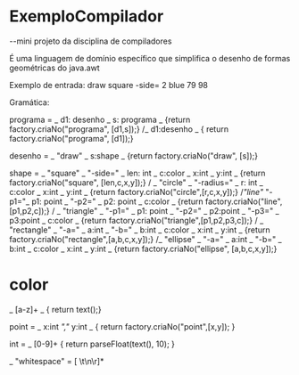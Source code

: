 # ExemploCompilador
 --mini projeto da disciplina de compiladores
 
 É uma linguagem de domínio específico que simplifica o desenho de formas geométricas do java.awt
 
 Exemplo de entrada: draw square -side= 2 blue 79 98
 
 Gramática:
 
 programa
= _ d1: desenho _ s: programa _ {return factory.criaNo("programa", [d1,s]);} 
/_ d1:desenho _ { return factory.criaNo("programa", [d1]);} 

desenho
= _ "draw" _ s:shape _ {return factory.criaNo("draw", [s]);}

shape =
_ "square" _ "-side=" _ len: int _ c:color _ x:int _ y:int _ {return factory.criaNo("square", [len,c,x,y]);}
/ _ "circle" _ "-radius=" _ r: int _ c:color _ x:int _ y:int _ {return factory.criaNo("circle",[r,c,x,y]);}
/_"line"_ "-p1="_ p1: point _ "-p2=" _ p2: point _ c:color _ {return factory.criaNo("line",[p1,p2,c]);}
/ _ "triangle" _ "-p1=" _ p1: point _ "-p2=" _ p2:point _ "-p3=" _ p3:point _ c:color _ {return factory.criaNo("triangle",[p1,p2,p3,c]);}
/ _ "rectangle" _ "-a=" _ a:int _ "-b=" _ b:int _ c:color _ x:int _ y:int _ {return factory.criaNo("rectangle",[a,b,c,x,y]);}
/_ "ellipse" _ "-a=" _ a:int _ "-b=" _ b:int _ c:color _ x:int _ y:int _ {return factory.criaNo("ellipse", [a,b,c,x,y]);}


color
=
_ [a-z]+ _ { return text();}

point
  = _ x:int _","_ y:int _ { return factory.criaNo("point",[x,y]); }


int
  = _ [0-9]+ { return parseFloat(text(), 10); }

_ "whitespace"
  = [ \t\n\r]*
